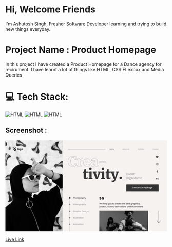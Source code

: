 # Hi, Welcome Friends

I'm Ashutosh Singh, Fresher Software Developer learning and trying to build new things everyday.

# Project Name : Product Homepage

In this project I have created a Product Homepage for a Dance agency for recirument. I have learnt a lot of things like HTML, CSS FLexbox and Media Queries

# 💻 Tech Stack:

![HTML](https://img.shields.io/badge/-HTML-blue)
![HTML](https://img.shields.io/badge/-CSS-orange)
![HTML](https://img.shields.io/badge/-Media%20Querie-lightgrey)

## Screenshot :

![Screenshot](./images/14.png)

[Live Link]()
